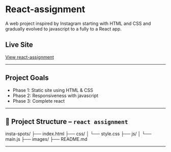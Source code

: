 # React-assignment

A web project inspired by Instagram starting with HTML and CSS and gradually evolved to javascript to a fully to a React app.

## Live Site
[View react-assignment](https://react-assignment-rho-five.vercel.app/)

---

## Project Goals
- Phase 1: Static site using HTML & CSS
- Phase 2: Responsiveness with javascript
- Phase 3: Complete react

---

## 📁 Project Structure – `react assignment`

insta-spots/
├── index.html
├── css/
│ └── style.css
├── js/
│ └── main.js
├── images/
├── README.md

---